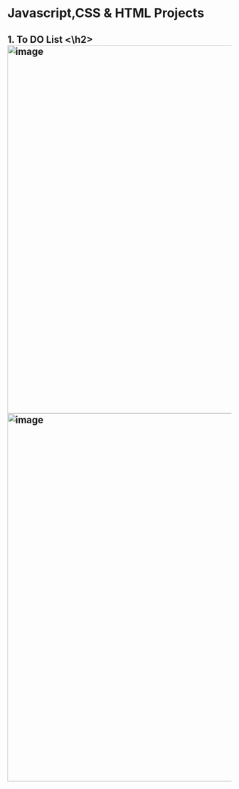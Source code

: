 # Javascript,CSS & HTML Projects

<h2> 1. To DO List <\h2>
<img width="827" alt="image" src="https://user-images.githubusercontent.com/86191708/210140337-329c7ab6-d7d4-4cc1-97f1-92dbf97fd158.png">
<img width="826" alt="image" src="https://user-images.githubusercontent.com/86191708/210140376-67d0329d-b1fd-4aee-9942-9c125c525e05.png">

